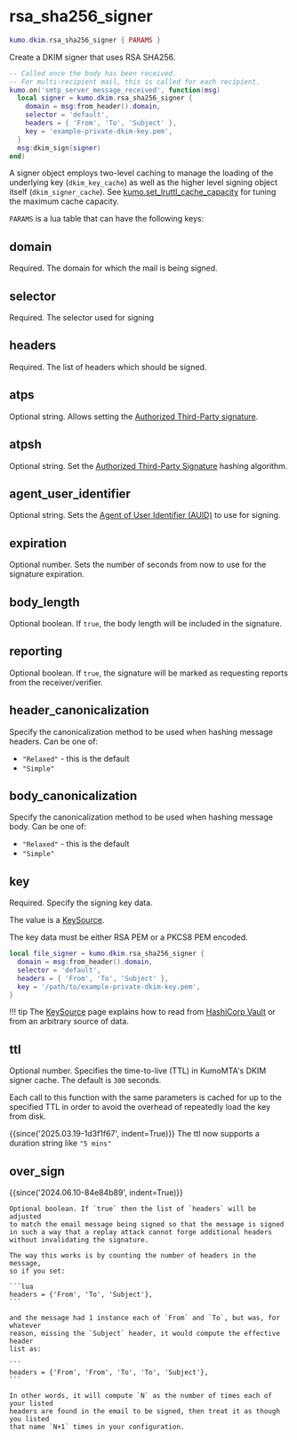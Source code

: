 # rsa_sha256_signer

```lua
kumo.dkim.rsa_sha256_signer { PARAMS }
```

Create a DKIM signer that uses RSA SHA256.

```lua
-- Called once the body has been received.
-- For multi-recipient mail, this is called for each recipient.
kumo.on('smtp_server_message_received', function(msg)
  local signer = kumo.dkim.rsa_sha256_signer {
    domain = msg:from_header().domain,
    selector = 'default',
    headers = { 'From', 'To', 'Subject' },
    key = 'example-private-dkim-key.pem',
  }
  msg:dkim_sign(signer)
end)
```

A signer object employs two-level caching to manage the loading of the
underlying key (`dkim_key_cache`) as well as the higher level signing object
itself (`dkim_signer_cache`).  See
[kumo.set_lruttl_cache_capacity](../kumo/set_lruttl_cache_capacity.md) for
tuning the maximum cache capacity.

`PARAMS` is a lua table that can have the following keys:

## domain

Required. The domain for which the mail is being signed.

## selector

Required. The selector used for signing

## headers

Required. The list of headers which should be signed.

## atps

Optional string. Allows setting the [Authorized Third-Party
signature](https://www.rfc-editor.org/rfc/rfc6541.html).

## atpsh

Optional string. Set the [Authorized Third-Party
Signature](https://www.rfc-editor.org/rfc/rfc6541.html) hashing algorithm.

## agent_user_identifier

Optional string. Sets the [Agent of User Identifier
(AUID)](https://www.rfc-editor.org/rfc/rfc6376.html#section-2.6) to use for
signing.

## expiration

Optional number. Sets the number of seconds from now to use for
the signature expiration.

## body_length

Optional boolean. If `true`, the body length will be included
in the signature.

## reporting

Optional boolean. If `true`, the signature will be marked as
requesting reports from the receiver/verifier.

## header_canonicalization

Specify the canonicalization method to be used when hashing message
headers.  Can be one of:

* `"Relaxed"` - this is the default
* `"Simple"`

## body_canonicalization

Specify the canonicalization method to be used when hashing message
body.  Can be one of:

* `"Relaxed"` - this is the default
* `"Simple"`

## key

Required. Specify the signing key data.

The value is a [KeySource](../keysource.md).

The key data must be either RSA PEM or a PKCS8 PEM encoded.

```lua
local file_signer = kumo.dkim.rsa_sha256_signer {
  domain = msg:from_header().domain,
  selector = 'default',
  headers = { 'From', 'To', 'Subject' },
  key = '/path/to/example-private-dkim-key.pem',
}
```

!!! tip
    The [KeySource](../keysource.md) page explains how to read from
    [HashiCorp Vault](https://www.hashicorp.com/products/vault) or from an
    arbitrary source of data.


## ttl

Optional number. Specifies the time-to-live (TTL) in KumoMTA's DKIM signer
cache.  The default is `300` seconds.

Each call to this function with the same parameters is cached for up to the
specified TTL in order to avoid the overhead of repeatedly load the key from
disk.

{{since('2025.03.19-1d3f1f67', indent=True)}}
    The ttl now supports a duration string like `"5 mins"`

## over_sign

{{since('2024.06.10-84e84b89', indent=True)}}

    Optional boolean. If `true` then the list of `headers` will be adjusted
    to match the email message being signed so that the message is signed
    in such a way that a replay attack cannot forge additional headers
    without invalidating the signature.

    The way this works is by counting the number of headers in the message,
    so if you set:

    ```lua
    headers = {'From', 'To', 'Subject'},
    ```

    and the message had 1 instance each of `From` and `To`, but was, for whatever
    reason, missing the `Subject` header, it would compute the effective header
    list as:

    ```
    headers = {'From', 'From', 'To', 'To', 'Subject'},
    ```

    In other words, it will compute `N` as the number of times each of your listed
    headers are found in the email to be signed, then treat it as though you listed
    that name `N+1` times in your configuration.


